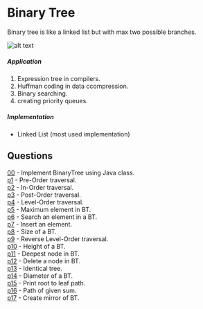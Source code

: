 # Binary Tree
Binary tree is like a linked list but with max two possible branches.

![alt text](http://web.stanford.edu/class/archive/cs/cs106b/cs106b.1158/images/binary-tree-figure.png)

##### Application
1. Expression tree in compilers.
2. Huffman coding in data ccompression.
3. Binary searching.
4. creating priority queues.

##### Implementation
* Linked List (most used implementation)

## Questions
[00](https://github.com/Lakshitnagar/DS-ALGO/blob/master/ds/binaryTree/BinaryTree.java) - Implement BinaryTree using Java class.\
[p1](https://github.com/Lakshitnagar/DS-ALGO/blob/master/ds/binaryTree/p1) - Pre-Order traversal.\
[p2](https://github.com/Lakshitnagar/DS-ALGO/blob/master/ds/binaryTree/p2) - In-Order traversal.\
[p3](https://github.com/Lakshitnagar/DS-ALGO/blob/master/ds/binaryTree/p3) - Post-Order traversal.\
[p4](https://github.com/Lakshitnagar/DS-ALGO/blob/master/ds/binaryTree/p4) - Level-Order traversal.\
[p5](https://github.com/Lakshitnagar/DS-ALGO/blob/master/ds/binaryTree/p5) - Maximum element in BT.\
[p6](https://github.com/Lakshitnagar/DS-ALGO/blob/master/ds/binaryTree/p6) - Search an element in a BT.\
[p7](https://github.com/Lakshitnagar/DS-ALGO/blob/master/ds/binaryTree/p7) - Insert an element.\
[p8](https://github.com/Lakshitnagar/DS-ALGO/blob/master/ds/binaryTree/p8) - Size of a BT.\
[p9](https://github.com/Lakshitnagar/DS-ALGO/blob/master/ds/binaryTree/p9) - Reverse Level-Order traversal.\
[p10](https://github.com/Lakshitnagar/DS-ALGO/blob/master/ds/binaryTree/p10) - Height of a BT.\
[p11](https://github.com/Lakshitnagar/DS-ALGO/blob/master/ds/binaryTree/p11) - Deepest node in BT.\
[p12](https://github.com/Lakshitnagar/DS-ALGO/blob/master/ds/binaryTree/p12) - Delete a node in BT.\
[p13](https://github.com/Lakshitnagar/DS-ALGO/blob/master/ds/binaryTree/p13) - Identical tree.\
[p14](https://github.com/Lakshitnagar/DS-ALGO/blob/master/ds/binaryTree/p14) - Diameter of a BT.\
[p15](https://github.com/Lakshitnagar/DS-ALGO/blob/master/ds/binaryTree/p15) - Print root to leaf path.\
[p16](https://github.com/Lakshitnagar/DS-ALGO/blob/master/ds/binaryTree/p16) - Path of given sum.\
[p17](https://github.com/Lakshitnagar/DS-ALGO/blob/master/ds/binaryTree/p17) - Create mirror of BT.
